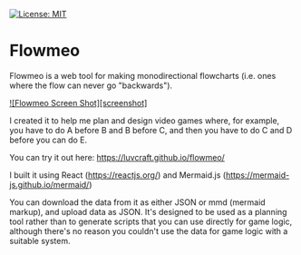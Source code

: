 [![License: MIT](https://img.shields.io/badge/License-MIT-yellow.svg)](https://opensource.org/licenses/MIT)

# Flowmeo
Flowmeo is a web tool for making monodirectional flowcharts (i.e. ones where the flow can never go "backwards").

[![Flowmeo Screen Shot][screenshot]](https://luvcraft.github.io/flowmeo/)

I created it to help me plan and design video games where, for example, you have to do A before B and B before C, and then you have to do C and D before you can do E.

You can try it out here: https://luvcraft.github.io/flowmeo/

I built it using React (https://reactjs.org/) and Mermaid.js (https://mermaid-js.github.io/mermaid/)

You can download the data from it as either JSON or mmd (mermaid markup), and upload data as JSON. It's designed to be used as a planning tool rather than to generate scripts that you can use directly for game logic, although there's no reason you couldn't use the data for game logic with a suitable system.
